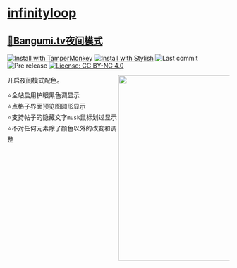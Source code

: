 # [infinityloop](http://bangumi.tv/user/infinityloop)

## [🌙Bangumi.tv夜间模式](https://github.com/bangumi/scripts/raw/master/infinityloop/bangumi-night-mode.user.js)

[![Install with TamperMonkey](https://img.shields.io/badge/Install%20with-TamperMonkey-00adad.svg)][Install with TamperMonkey]
[![Install with Stylish](https://img.shields.io/badge/Install%20with-Stylish-00adad.svg)][Install with Stylish]
![Last commit](https://img.shields.io/github/last-commit/swsoyee/Bangumi.tv-night-mode-CSS.svg)
![Pre release](https://img.shields.io/github/release-pre/swsoyee/Bangumi.tv-night-mode-CSS.svg)
[![License: CC BY-NC 4.0](https://img.shields.io/badge/License-CC%20BY--NC%204.0-lightgrey.svg)](https://creativecommons.org/licenses/by-nc/4.0/)  

<img src="https://userstyles.org/style_screenshots/139310_after.jpeg?r=1545484596" width="420" align="right" style="max-width: 50%"> 
开启夜间模式配色。  

⭐全站启用护眼黑色调显示  
⭐点格子界面预览图圆形显示  
⭐支持帖子的隐藏文字`musk`鼠标划过显示  
⭐不对任何元素除了颜色以外的改变和调整  


[Install with TamperMonkey]: https://github.com/bangumi/scripts/raw/master/infinityloop/bangumi-night-mode.user.js
[Install with Stylish]: https://userstyles.org/styles/139310/bangumi-tv
